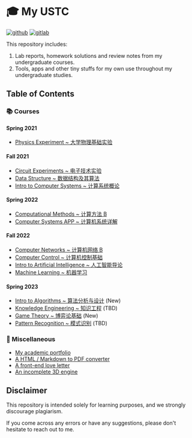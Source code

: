 # 🎓 My USTC

[![github](https://img.shields.io/github/stars/HasiNed/my-ustc?style=social)](https://github.com/HasiNed/my-ustc)
[![gitlab](https://img.shields.io/gitlab/stars/hasined/my-ustc?gitlab_url=https%3A%2F%2Fgit.lug.ustc.edu.cn%2F&style=social)](https://git.lug.ustc.edu.cn/hasined/my-ustc)

This repository includes:

1.  Lab reports, homework solutions and review notes from my undergraduate courses.
2.  Tools, apps and other tiny stuffs for my own use throughout my undergraduate studies.

## Table of Contents

### 📚 Courses

#### Spring 2021

- [Physics Experiment ~ 大学物理基础实验](./Courses/Physics%20Experiments/)

#### Fall 2021

- [Circuit Experiments ~ 电子技术实验](./Courses/Circuit%20Experiments/)
- [Data Structure ~ 数据结构及其算法](./Courses/Data%20Structure/)
- [Intro to Computer Systems ~ 计算系统概论](./Courses/Intro%20to%20Computer%20Systems/)

#### Spring 2022

- [Computational Methods ~ 计算方法 B](./Courses/Computational%20Methods/)
- [Computer Systems APP ~ 计算机系统详解](./Courses/Computer%20Systems/)

#### Fall 2022

- [Computer Networks ~ 计算机网络 B](./Courses/Computer%20Networks/)
- [Computer Control ~ 计算机控制基础](./Courses/Computer%20Control/)
- [Intro to Artificial Intelligence ~ 人工智能导论](./Courses/Intro%20to%20Artificial%20Intelligence/)
- [Machine Learning ~ 机器学习](./Courses/Machine%20Learning/)

#### Spring 2023

- [Intro to Algorithms ~ 算法分析与设计](./Courses/Intro%20to%20Algorithms/) (New)
- [Knowledge Engineering ~ 知识工程](./Courses/Knowledge%20Engineering) (TBD)
- [Game Theory ~ 博弈论基础](./Courses/Game%20Theory) (New)
- [Pattern Recognition ~ 模式识别](./Courses/Pattern%20Recognition) (TBD)

### 🔨 Miscellaneous

- [My academic portfolio](https://github.com/HasiNed/aboutme)
- [A HTML / Markdown to PDF converter](https://github.com/HasiNed/onepagepdf)
- [A front-end love letter](./Misc/vue3%20kokuhaku/)
- [An incomplete 3D engine](./Misc/opengl%20learning/)

## Disclaimer

This repository is intended solely for learning purposes, and we strongly discourage plagiarism.

If you come across any errors or have any suggestions, please don't hesitate to reach out to me.